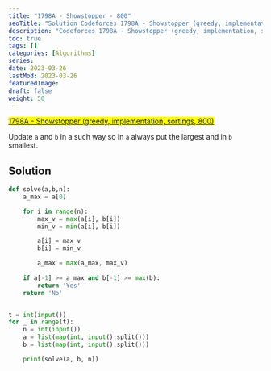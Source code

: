 ```yaml
---
title: "1798A - Showstopper - 800"
seoTitle: "Solution Codeforces 1798A - Showstopper (greedy, implementation, sortings, 800)"
description: "Codeforces 1798A - Showstopper (greedy, implementation, sortings, 800)"
toc: true
tags: []
categories: [Algorithms]
series:
date: 2023-03-26
lastMod: 2023-03-26
featuredImage:
draft: false
weight: 50
---
```


<mark>[1798A - Showstopper (greedy, implementation, sortings, 800)](https://codeforces.com/contest/1798/problem/A)</mark>

Update `a` and `b` in a such way so in `a` always put the largest and in `b` smallest.

## Solution

```python
def solve(a,b,n):
    a_max = a[0]

    for i in range(n):
        max_v = max(a[i], b[i])
        min_v = min(a[i], b[i])

        a[i] = max_v
        b[i] = min_v

        a_max = max(a_max, max_v)
    
    if a[-1] >= a_max and b[-1] >= max(b):
        return 'Yes'
    return 'No'


t = int(input())
for _ in range(t):
    n = int(input())
    a = list(map(int, input().split()))
    b = list(map(int, input().split()))

    print(solve(a, b, n))
```
